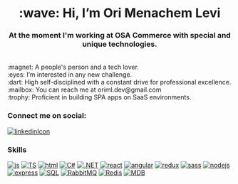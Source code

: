 <h1 align="center">:wave: Hi, I’m Ori Menachem Levi</h1>
<h3 fontsize="23" align="center">At the moment I'm working at OSA Commerce with special and unique technologies.</h3>
<br>
:magnet: A people's person and a tech lover.
<br>
:eyes: I’m interested in any new challenge.
<br>
:dart: High self-disciplined with a constant drive for professional excellence.
<br>
:mailbox: You can reach me at oriml.dev@gmail.com
<br>
:trophy: Proficient in building SPA apps on SaaS environments.

### Connect me on social:
 [![linkedinIcon](https://user-images.githubusercontent.com/109578899/198277403-18cd3cde-7b46-41cd-a070-bab472e66a4d.png)](https://www.linkedin.com/in/ori-m-levi/ "Linkedin link")
### Skills

[![js](https://img.icons8.com/color/96/javacript.png)](https://developer.mozilla.org/en-US/docs/Web/JavaScript "js link")
[![TS](https://img.icons8.com/color/96/typescript.png)](https://www.typescriptlang.org/ "typescript link")
[![html](https://img.icons8.com/color/96/html-5--v1.png)](https://www.w3.org/standards/ "html link")
[![C#](https://img.icons8.com/color/96/c-sharp-logo.png)](https://learn.microsoft.com/en-us/dotnet/csharp/ "C# link")
[![.NET](https://img.icons8.com/color/96/net-framework.png)](https://dotnet.microsoft.com/ "dotnet link")
[![react](https://img.icons8.com/color/96/react-native.png)](https://reactjs.org/ "react link")
[![angular](https://img.icons8.com/color/96/angularjs.png)](https://angular.io/ "angular link")
[![redux](https://img.icons8.com/color/96/redux.png)](https://redux.js.org/ "redux link")
[![sass](https://img.icons8.com/color/96/sass.png)](https://sass-lang.com/ "sass link")
[![nodejs](https://img.icons8.com/color/96/nodejs.png)](https://nodejs.org/en/ "node link")
[![express](https://img.icons8.com/ios-filled/96/express-js.png)](https://expressjs.com/ "express link")
[![SQL](https://img.icons8.com/color/96/sql.png)](https://en.wikipedia.org/wiki/SQL "SQL link")
[![RabbitMQ](<img width="2400" height="2540" alt="rabbitmq-logo" src="https://github.com/user-attachments/assets/f1e02077-5ca0-4ed1-abd9-e0ee6ae2ce61" />)](https://www.rabbitmq.com/ "RabbitMQ link")
[![Redis](https://img.icons8.com/color/96/redis.png)](https://redis.io/ "Redis link")
[![MDB](https://img.icons8.com/color/96/mongodb.png)](https://www.mongodb.com/ "mongo link")












